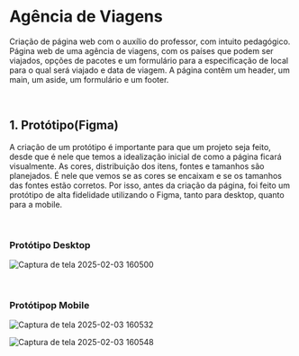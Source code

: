 # Agência de Viagens


Criação  de página web com o auxílio do professor, com intuito pedagógico. Página web de uma agência de viagens, com os países que podem ser viajados, opções de pacotes e um formulário para a especificação de local para o qual será viajado e data de viagem. A página contêm um header, um main, um aside, um formulário e um footer.

<br>

## 1. Protótipo(Figma)

A criação de um protótipo é importante para que um projeto seja feito, desde que é nele que temos a idealização inicial de como a página ficará visualmente. As cores, distribuição dos itens, fontes e tamanhos são planejados. É nele que vemos se as cores se encaixam e se os tamanhos das fontes estão corretos. Por isso, antes da criação da página, foi feito um protótipo de alta fidelidade utilizando o Figma, tanto para desktop, quanto para a mobile.

 <br>
 
### Protótipo Desktop

![Captura de tela 2025-02-03 160500](https://github.com/user-attachments/assets/a465340b-c396-4d7c-bb8b-526c163b5bb8)

<br>

### Protótipop Mobile

![Captura de tela 2025-02-03 160532](https://github.com/user-attachments/assets/faaeef81-37a4-41a5-b54a-8456bc6e6f5f)

![Captura de tela 2025-02-03 160548](https://github.com/user-attachments/assets/d95dbc7d-4604-4ee6-aa46-722b012e044b)



